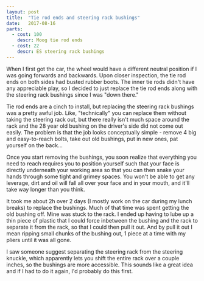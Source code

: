 ```yaml
---
layout: post
title:  "Tie rod ends and steering rack bushings"
date:   2017-08-16
parts:
  - cost: 100
    descr: Moog tie rod ends
  - cost: 22
    descr: ES steering rack bushings
---
```


When I first got the car, the wheel would have a different neutral position if I was going forwards and backwards. Upon closer inspection, the tie rod ends on both sides had busted rubber boots. The inner tie rods didn't have any appreciable play, so I decided to just replace the tie rod ends along with the steering rack bushings since I was "down there."

Tie rod ends are a cinch to install, but replacing the steering rack bushings
was a pretty awful job. Like, "technically" you can replace them without taking
the steering rack out, but there really isn't much space around the rack and
the 28 year old bushing on the driver's side did not come out easily. The
problem is that the job looks conceptually simple - remove 4 big and
easy-to-reach bolts, take out old bushings, put in new ones, pat yourself on
the back...

Once you start removing the bushings, you soon realize that everything you need
to reach requires you to position yourself such that your face is directly
underneath your working area so that you can then snake your hands through
some tight and grimey spaces. You won't be able to get any leverage, dirt and
oil will fall all over your face and in your mouth, and it'll take way longer
than you think.

It took me about 2h over 2 days (I mostly work on the car during my lunch
breaks) to replace the bushings. Much of that time was spent getting the old
bushing off. Mine was stuck to the rack. I ended up having to lube up a thin
piece of plastic that I could force inbetween the bushing and the rack to
separate it from the rack, so that I could then pull it out. And by pull it out
I mean ripping small chunks of the bushing out, 1 piece at a time with my
pliers until it was all gone.

I saw someone suggest separating the steering rack from the steering knuckle,
which apparently lets you shift the entire rack over a couple inches, so the
bushings are more accessible. This sounds like a great idea and if I had to do
it again, I'd probably do this first.
